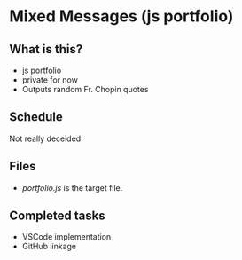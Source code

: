 # Mixed Messages (js portfolio)
## What is this?
- js portfolio
- private for now
- Outputs random Fr. Chopin quotes

## Schedule
Not really deceided.

## Files
- *portfolio.js* is the target file.

## Completed tasks
- VSCode implementation
- GitHub linkage